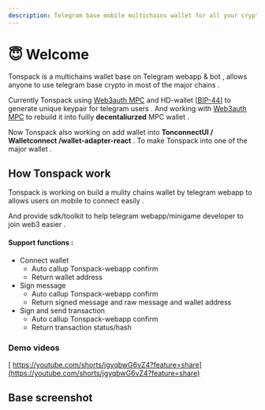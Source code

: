 ```yaml
---
description: Telegram base mobile multichains wallet for all your crypto
---
```


# 😇 Welcome

Tonspack is a multichains wallet base on Telegram webapp & bot , allows anyone to use telegram base crypto in most of the major chains .&#x20;

Currently Tonspack using [Web3auth MPC](https://github.com/Tonspay/Tonspack-Web3auth-Telegram-Webapp-MPC-Middleware) and HD-wallet \[[BIP-44](https://github.com/bitcoin/bips/blob/master/bip-0044.mediawiki)] to generate unique keypair for telegram users .  And working with [Web3auth MPC](https://github.com/Tonspay/Tonspack-Web3auth-Telegram-Webapp-MPC-Middleware) to rebuild it into fuilly **decentaliurzed** MPC wallet .

Now Tonspack also working on add wallet into **TonconnectUI / Walletconnect /wallet-adapter-react** . To make Tonspack into one of the major wallet .

## How Tonspack work

Tonspack is working on build a mulity chains wallet by telegram webapp to allows users on mobile to connect easily .

And provide sdk/toolkit to help telegram webapp/minigame developer to join web3 easier .

#### Support functions :&#x20;

* Connect wallet&#x20;
  * Auto callup Tonspack-webapp confirm
  * Return wallet address
* Sign message
  * Auto callup Tonspack-webapp confirm
  * Return signed message and raw message and wallet address
* Sign and send transaction
  * Auto callup Tonspack-webapp confirm
  * Return transaction status/hash

### Demo videos

[ https://youtube.com/shorts/jgyqbwG6vZ4?feature=share](https://youtube.com/shorts/jgyqbwG6vZ4?feature=share)

## Base screenshot&#x20;

<figure><img src=".gitbook/assets/屏幕快照 2024-08-01 下午4.14.17.png" alt=""><figcaption></figcaption></figure>

<figure><img src=".gitbook/assets/屏幕快照 2024-08-01 下午4.14.23 (2).png" alt=""><figcaption></figcaption></figure>

<figure><img src=".gitbook/assets/屏幕快照 2024-08-01 下午4.14.32.png" alt=""><figcaption></figcaption></figure>

<figure><img src=".gitbook/assets/屏幕快照 2024-08-01 下午4.14.39.png" alt=""><figcaption></figcaption></figure>

<figure><img src=".gitbook/assets/屏幕快照 2024-08-01 下午4.16.21.png" alt=""><figcaption></figcaption></figure>

